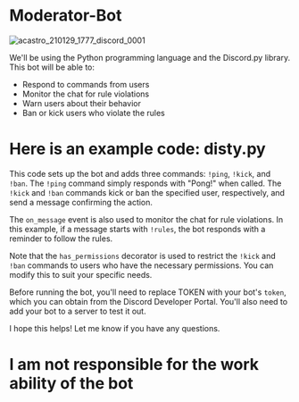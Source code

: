 # Moderator-Bot

![acastro_210129_1777_discord_0001](https://user-images.githubusercontent.com/128980327/232897633-92ca2eaa-42e3-4b1b-8378-eb8487806f67.jpg)

We'll be using the Python programming language and the Discord.py library. This bot will be able to:

* Respond to commands from users
* Monitor the chat for rule violations
* Warn users about their behavior
* Ban or kick users who violate the rules

# Here is an example code: disty.py


This code sets up the bot and adds three commands: `!ping`, `!kick`, and `!ban`. The `!ping` command simply responds with "Pong!" when called. The `!kick` and `!ban` commands kick or ban the specified user, respectively, and send a message confirming the action.

The `on_message` event is also used to monitor the chat for rule violations. In this example, if a message starts with `!rules`, the bot responds with a reminder to follow the rules.

Note that the `has_permissions` decorator is used to restrict the `!kick` and `!ban` commands to users who have the necessary permissions. You can modify this to suit your specific needs.

Before running the bot, you'll need to replace TOKEN with your bot's `token`, which you can obtain from the Discord Developer Portal. You'll also need to add your bot to a server to test it out.

I hope this helps! Let me know if you have any questions.

# I am not responsible for the work ability of the bot


